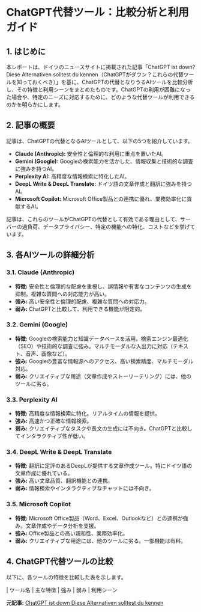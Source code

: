 # ChatGPT代替ツール：比較分析と利用ガイド

## 1. はじめに

本レポートは、ドイツのニュースサイトに掲載された記事「ChatGPT ist down? Diese Alternativen solltest du kennen（ChatGPTがダウン？これらの代替ツールを知っておくべき）」を基に、ChatGPTの代替となりうるAIツールを比較分析し、その特徴と利用シーンをまとめたものです。ChatGPTの利用が困難になった場合や、特定のニーズに対応するために、どのような代替ツールが利用できるのかを明らかにします。

## 2. 記事の概要

記事は、ChatGPTの代替となるAIツールとして、以下の5つを紹介しています。

* **Claude (Anthropic):** 安全性と倫理的な利用に重点を置いたAI。
* **Gemini (Google):** Googleの検索能力を活かした、情報収集と技術的な調査に強みを持つAI。
* **Perplexity AI:** 高精度な情報検索に特化したAI。
* **DeepL Write & DeepL Translate:** ドイツ語の文章作成と翻訳に強みを持つAI。
* **Microsoft Copilot:** Microsoft Office製品との連携に優れ、業務効率化に貢献するAI。

記事は、これらのツールがChatGPTの代替として有効である理由として、サーバーの過負荷、データプライバシー、特定の機能への特化、コストなどを挙げています。

## 3. 各AIツールの詳細分析

### 3.1. Claude (Anthropic)

* **特徴:** 安全性と倫理的な配慮を重視し、誤情報や有害なコンテンツの生成を抑制。複雑な質問への対応能力が高い。
* **強み:** 高い安全性と倫理的配慮、複雑な質問への対応力。
* **弱み:** ChatGPTと比較して、利用できる機能が限定的。

### 3.2. Gemini (Google)

* **特徴:** Googleの検索能力と知識データベースを活用。検索エンジン最適化（SEO）や技術的な調査に強み。マルチモーダルな入出力に対応（テキスト、音声、画像など）。
* **強み:** Googleの豊富な情報源へのアクセス、高い検索精度、マルチモーダル対応。
* **弱み:** クリエイティブな用途（文章作成やストーリーテリング）には、他のツールに劣る。

### 3.3. Perplexity AI

* **特徴:** 高精度な情報検索に特化。リアルタイムの情報を提供。
* **強み:** 高速かつ正確な情報検索。
* **弱み:** クリエイティブなタスクや長文の生成には不向き。ChatGPTと比較してインタラクティブ性が低い。

### 3.4. DeepL Write & DeepL Translate

* **特徴:** 翻訳に定評のあるDeepLが提供する文章作成ツール。特にドイツ語の文章作成に優れている。
* **強み:** 高い文章品質、翻訳機能との連携。
* **弱み:** 情報検索やインタラクティブなチャットには不向き。

### 3.5. Microsoft Copilot

* **特徴:** Microsoft Office製品（Word、Excel、Outlookなど）との連携が強み。文章作成やデータ分析を支援。
* **強み:** Office製品との高い親和性、業務効率化。
* **弱み:** クリエイティブな用途には、他のツールに劣る。一部機能は有料。

## 4. ChatGPT代替ツールの比較

以下に、各ツールの特徴を比較した表を示します。

| ツール名 | 主な特徴 | 強み | 弱み | 利用シーン 

**元記事:** [ChatGPT ist down Diese Alternativen solltest du kennen](https://www.ruhrnachrichten.de/service/chatgpt-alternativen-ki-tools-vergleich-claude-gemini-perplexity-deepl-w1019478-2001619387/)